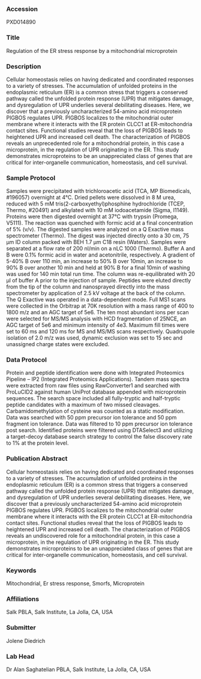 ### Accession
PXD014890

### Title
Regulation of the ER stress response by a mitochondrial microprotein

### Description
Cellular homeostasis relies on having dedicated and coordinated responses to a variety of stresses. The accumulation of unfolded proteins in the endoplasmic reticulum (ER) is a common stress that triggers a conserved pathway called the unfolded protein response (UPR) that mitigates damage, and dysregulation of UPR underlies several debilitating diseases. Here, we discover that a previously uncharacterized 54-amino acid microprotein PIGBOS regulates UPR. PIGBOS localizes to the mitochondrial outer membrane where it interacts with the ER protein CLCC1 at ER-mitochondria contact sites. Functional studies reveal that the loss of PIGBOS leads to heightened UPR and increased cell death. The characterization of PIGBOS reveals an unprecedented role for a mitochondrial protein, in this case a microprotein, in the regulation of UPR originating in the ER. This study demonstrates microproteins to be an unappreciated class of genes that are critical for inter-organelle communication, homeostasis, and cell survival.

### Sample Protocol
Samples were precipitated with trichloroacetic acid (TCA, MP Biomedicals, #196057) overnight at 4°C. Dried pellets were dissolved in 8 M urea, reduced with 5 mM tris(2-carboxyethyl)phosphine hydrochloride (TCEP, Thermo, #20491) and alkylated with 10 mM iodoacetamide (Sigma, I1149). Proteins were then digested overnight at 37°C with trypsin (Promega, V5111). The reaction was quenched with formic acid at a final concentration of 5% (v/v). The digested samples were analyzed on a Q Exactive mass spectrometer (Thermo). The digest was injected directly onto a 30 cm, 75 µm ID column packed with BEH 1.7 µm C18 resin (Waters). Samples were separated at a flow rate of 200 nl/min on a nLC 1000 (Thermo). Buffer A and B were 0.1% formic acid in water and acetonitrile, respectively. A gradient of 5-40% B over 110 min, an increase to 50% B over 10min, an increase to 90% B over another 10 min and held at 90% B for a final 10min of washing was used for 140 min total run time. The column was re-equilibrated with 20 µl of buffer A prior to the injection of sample. Peptides were eluted directly from the tip of the column and nanosprayed directly into the mass spectrometer by application of 2.5 kV voltage at the back of the column. The Q Exactive was operated in a data-dependent mode.  Full MS1 scans were collected in the Orbitrap at 70K resolution with a mass range of 400 to 1800 m/z and an AGC target of 5e6. The ten most abundant ions per scan were selected for MS/MS analysis with HCD fragmentation of 25NCE, an AGC target of 5e6 and minimum intensity of 4e3. Maximum fill times were set to 60 ms and 120 ms for MS and MS/MS scans respectively. Quadrupole isolation of 2.0 m/z was used, dynamic exclusion was set to 15 sec and unassigned charge states were excluded.

### Data Protocol
Protein and peptide identification were done with Integrated Proteomics Pipeline – IP2 (Integrated Proteomics Applications). Tandem mass spectra were extracted from raw files using RawConverter1 and searched with ProLuCID2 against human UniProt database appended with microprotein sequences. The search space included all fully-tryptic and half-tryptic peptide candidates with a maximum of two missed cleavages. Carbamidomethylation of cysteine was counted as a static modification. Data was searched with 50 ppm precursor ion tolerance and 50 ppm fragment ion tolerance. Data was filtered to 10 ppm precursor ion tolerance post search. Identified proteins were filtered using DTASelect3 and utilizing a target-decoy database search strategy to control the false discovery rate to 1% at the protein level.

### Publication Abstract
Cellular homeostasis relies on having dedicated and coordinated responses to a variety of stresses. The accumulation of unfolded proteins in the endoplasmic reticulum (ER) is a common stress that triggers a conserved pathway called the unfolded protein response (UPR) that mitigates damage, and dysregulation of UPR underlies several debilitating diseases. Here, we discover that a previously uncharacterized 54-amino acid microprotein PIGBOS regulates UPR. PIGBOS localizes to the mitochondrial outer membrane where it interacts with the ER protein CLCC1 at ER-mitochondria contact sites. Functional studies reveal that the loss of PIGBOS leads to heightened UPR and increased cell death. The characterization of PIGBOS reveals an undiscovered role for a mitochondrial protein, in this case a microprotein, in the regulation of UPR originating in the ER. This study demonstrates microproteins to be an unappreciated class of genes that are critical for inter-organelle communication, homeostasis, and cell survival.

### Keywords
Mitochondrial, Er stress response, Smorfs, Microprotein

### Affiliations
Salk
PBLA, Salk Institute, La Jolla, CA, USA

### Submitter
Jolene Diedrich

### Lab Head
Dr Alan Saghatelian
PBLA, Salk Institute, La Jolla, CA, USA


